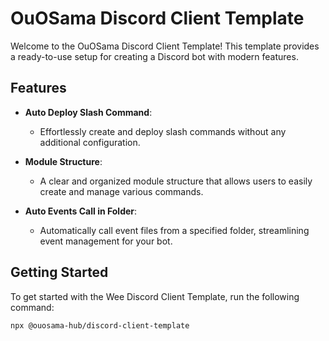 # OuOSama Discord Client Template

Welcome to the OuOSama Discord Client Template! This template provides a ready-to-use setup for creating a Discord bot with modern features.

## Features

- **Auto Deploy Slash Command**: 
  - Effortlessly create and deploy slash commands without any additional configuration.

- **Module Structure**:
  - A clear and organized module structure that allows users to easily create and manage various commands.

- **Auto Events Call in Folder**:
  - Automatically call event files from a specified folder, streamlining event management for your bot.

## Getting Started

To get started with the Wee Discord Client Template, run the following command:

```bash
npx @ouosama-hub/discord-client-template
